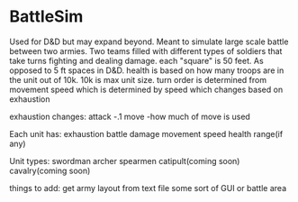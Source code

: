# BattleSim
Used for D&D but may expand beyond. Meant to simulate large scale battle between two armies. Two teams filled with different types of soldiers that take turns fighting and dealing damage. 
each "square" is 50 feet. As opposed to 5 ft spaces in D&D. health is based on how many troops are in the unit out of 10k. 10k is max unit size.
turn order is determined from movement speed which is determined by speed which changes based on exhaustion

exhaustion changes:
attack -.1
move -how much of move is used

Each unit has:
exhaustion
battle damage
movement speed
health
range(if any)

Unit types:
swordman
archer
spearmen
catipult(coming soon)
cavalry(coming soon)

things to add:
get army layout from text file
some sort of GUI or battle area
